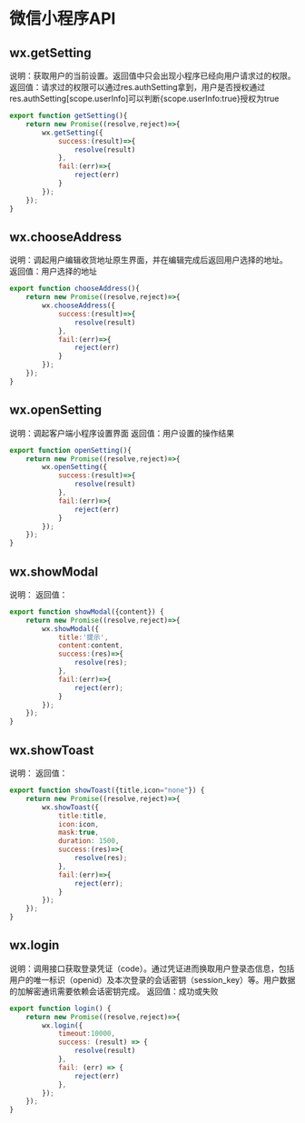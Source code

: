 # 微信小程序API

## wx.getSetting
说明：获取用户的当前设置。返回值中只会出现小程序已经向用户请求过的权限。
返回值：请求过的权限可以通过res.authSetting拿到，用户是否授权通过res.authSetting[scope.userInfo]可以判断{scope.userInfo:true}授权为true  

```js
export function getSetting(){
    return new Promise((resolve,reject)=>{
        wx.getSetting({
            success:(result)=>{
                resolve(result)
            },
            fail:(err)=>{
                reject(err)
            }
        });
    });
}
```

## wx.chooseAddress
说明：调起用户编辑收货地址原生界面，并在编辑完成后返回用户选择的地址。
返回值：用户选择的地址

```js
export function chooseAddress(){
    return new Promise((resolve,reject)=>{
        wx.chooseAddress({
            success:(result)=>{
                resolve(result)
            },
            fail:(err)=>{
                reject(err)
            }
        });
    });
}
```

## wx.openSetting
说明：调起客户端小程序设置界面
返回值：用户设置的操作结果

```js
export function openSetting(){
    return new Promise((resolve,reject)=>{
        wx.openSetting({
            success:(result)=>{
                resolve(result)
            },
            fail:(err)=>{
                reject(err)
            }
        });
    });
}
```

## wx.showModal
说明：
返回值：

```js
export function showModal({content}) {
    return new Promise((resolve,reject)=>{
        wx.showModal({
            title:'提示',
            content:content,
            success:(res)=>{
                resolve(res);
            },
            fail:(err)=>{
                reject(err);
            }
        });
    });
}
```

## wx.showToast
说明：
返回值：

```js
export function showToast({title,icon="none"}) {
    return new Promise((resolve,reject)=>{
        wx.showToast({
            title:title,
            icon:icon,
            mask:true,
            duration: 1500,
            success:(res)=>{
                resolve(res);
            },
            fail:(err)=>{
                reject(err);
            }
        });
    });
}
```

## wx.login
说明：调用接口获取登录凭证（code）。通过凭证进而换取用户登录态信息，包括用户的唯一标识（openid）及本次登录的会话密钥（session_key）等。用户数据的加解密通讯需要依赖会话密钥完成。
返回值：成功或失败

```js
export function login() {
    return new Promise((resolve,reject)=>{
        wx.login({
            timeout:10000,
            success: (result) => {
                resolve(result)
            },
            fail: (err) => {
                reject(err)
            },
        });
    });
}
```